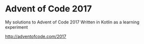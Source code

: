 # Advent of Code 2017
My solutions to Advent of Code 2017
Written in Kotlin as a learning experiment

http://adventofcode.com/2017
